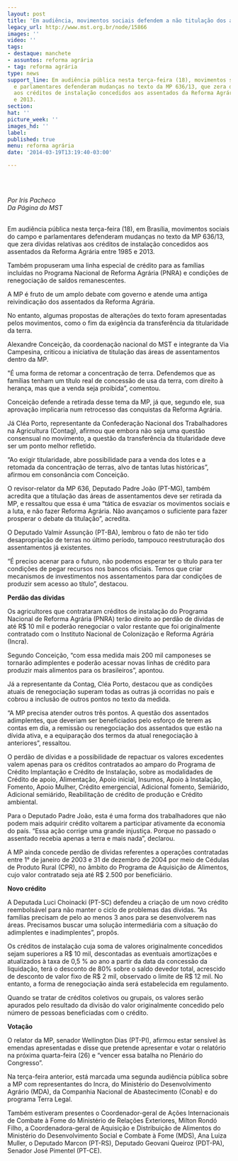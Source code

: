 ```yaml
---
layout: post
title: 'Em audiência, movimentos sociais defendem a não titulação dos assentamentos '
legacy_url: http://www.mst.org.br/node/15866
images: ''
video: ''
tags:
- destaque: manchete
- assuntos: reforma agrária
- tag: reforma agrária
type: news
support_line: Em audiência pública nesta terça-feira (18), movimentos sociais do campo
  e parlamentares defenderam mudanças no texto da MP 636/13, que zera dívidas relativas
  aos créditos de instalação concedidos aos assentados da Reforma Agrária entre 1985
  e 2013.
section: 
hat: ''
picture_week: ''
images_hd: ''
label: 
published: true
menu: reforma agrária
date: '2014-03-19T13:19:40-03:00'

---
```

<p><br>&nbsp;</p><p class="MsoNormal"><em>Por Iris Pacheco<br>Da Página do MST</em></p><p class="MsoNormal"><br>Em audiência pública nesta terça-feira (18), em Brasília, movimentos sociais do campo e parlamentares defenderam mudanças no texto da MP 636/13, que zera dívidas relativas aos créditos de instalação concedidos aos assentados da Reforma Agrária entre 1985 e 2013.</p>    <p class="MsoNormal">Também propuseram uma linha especial de crédito para as famílias incluídas no Programa Nacional de Reforma Agrária (PNRA) e condições de renegociação de saldos remanescentes.</p>  <p class="MsoNormal">A MP é fruto de um amplo debate com governo e atende uma antiga reivindicação dos assentados da Reforma Agrária.</p><p class="MsoNormal">No entanto, algumas propostas de alterações do texto foram apresentadas pelos movimentos, como o fim da exigência da transferência da titularidade da terra.</p>    <p class="MsoNormal">Alexandre Conceição, da coordenação nacional do MST e integrante da Via Campesina, criticou a iniciativa de titulação das áreas de assentamentos dentro da MP.</p>  <p class="MsoNormal">"É uma forma de retomar a concentração de terra. Defendemos que as famílias tenham um título real de concessão de usa da terra, com direito à herança, mas que a venda seja proibida”, comentou.</p>  <p class="MsoNormal">Conceição defende a retirada desse tema da MP, já que, segundo ele, sua aprovação implicaria num retrocesso das conquistas da Reforma Agrária.</p>  <p class="MsoNormal">Já  Cléa Porto, representante da Confederação Nacional dos Trabalhadores na Agricultura (Contag), afirmou que embora não seja uma questão consensual no movimento, a questão da transferência da titularidade deve ser um ponto melhor refletido.</p>  <p class="MsoNormal">“Ao exigir titularidade, abre possibilidade para a venda dos lotes e a retomada da concentração de terras, alvo de tantas lutas históricas”, afirmou em consonância com Conceição.</p>  <p class="MsoNormal">O revisor-relator da MP 636, Deputado&nbsp;Padre João (PT-MG), também acredita que a titulação das áreas de assentamentos deve ser retirada da MP, e ressaltou que essa é uma “tática de esvaziar os movimentos sociais e a luta, e não fazer Reforma Agrária. Não avançamos o suficiente para fazer prosperar o debate da titulação”, acredita.</p>  <p class="MsoNormal">O Deputado Valmir Assunção (PT-BA), lembrou o fato de não ter tido desapropriação de terras no último período, tampouco reestruturação dos assentamentos já existentes.</p>    <p class="MsoNormal">“É preciso acenar para o futuro, não podemos esperar ter o título para ter condições de pegar recursos nos bancos oficiais. Temos que criar mecanismos de investimentos nos assentamentos para dar condições de produzir sem acesso ao título”, destacou.</p>  <p class="MsoNormal"><strong>Perdão das dívidas</strong></p>  <p class="MsoNormal">Os agricultores que contrataram créditos de instalação do Programa Nacional de Reforma Agrária (PNRA) terão direito ao perdão de dívidas de até R$ 10 mil e poderão renegociar o valor restante que foi originalmente contratado com o Instituto Nacional de Colonização e Reforma Agrária (Incra).</p>    <p class="MsoNormal">Segundo Conceição, “com essa medida mais 200 mil camponeses se tornarão adimplentes e poderão acessar novas linhas de crédito para produzir mais alimentos para os brasileiros”, apontou.</p>    <p class="MsoNormal">Já a representante da Contag, Cléa Porto, destacou que as condições atuais de renegociação superam todas as outras já ocorridas no país e cobrou a inclusão de outros pontos no texto da medida.</p>    <p class="MsoNormal">“A MP precisa atender outros três pontos. A questão dos assentados adimplentes, que deveriam ser beneficiados pelo esforço de terem as contas em dia, a remissão ou renegociação dos assentados que estão na dívida ativa, e a equiparação dos termos da atual renegociação à anteriores”, ressaltou.</p>  <p class="MsoNormal">O perdão de dívidas e a possibilidade de repactuar os valores excedentes valem apenas para os créditos contratados ao amparo do Programa de Crédito Implantação e Crédito de Instalação, sobre as modalidades de Crédito de apoio, Alimentação, Apoio inicial, Insumos, Apoio à Instalação, Fomento, Apoio Mulher, Crédito emergencial, Adicional fomento, Semiárido, Adicional semiárido, Reabilitação de crédito de produção e Crédito ambiental.</p>    <p class="MsoNormal">Para o Deputado Padre João, esta é uma forma dos trabalhadores que não podem mais adquirir crédito voltarem a participar ativamente da economia do país. “Essa ação corrige uma grande injustiça. Porque no passado o assentado recebia apenas a terra e mais nada”, declarou.</p>    <p class="MsoNormal">A MP ainda concede perdão de dívidas referentes a operações contratadas entre 1° de janeiro de 2003 e 31 de dezembro de 2004 por meio de Cédulas de Produto Rural (CPR), no âmbito do Programa de Aquisição de Alimentos, cujo valor contratado seja até R$ 2.500 por beneficiário.</p>      <p class="MsoNormal"><strong>Novo crédito</strong></p><p class="MsoNormal">A Deputada Luci Choinacki (PT-SC) defendeu a criação de um novo crédito reembolsável para não manter o ciclo de problemas das dívidas. “As famílias precisam de pelo ao menos 3 anos para se desenvolverem nas áreas. Precisamos buscar uma solução intermediária com a situação do adimplentes e inadimplentes”, propôs.</p>  <p class="MsoNormal">Os créditos de instalação cuja soma de valores originalmente concedidos sejam superiores a R$ 10 mil, descontadas as eventuais amortizações e atualizados à taxa de 0,5 % ao ano a partir da data da concessão da liquidação, terá o desconto de 80% sobre o saldo devedor total, acrescido de desconto de valor fixo de R$ 2 mil, observado o limite de R$ 12 mil. No entanto, a forma de renegociação ainda será estabelecida em regulamento.</p>    <p class="MsoNormal">Quando se tratar de créditos coletivos ou grupais, os valores serão apurados pelo resultado da divisão do valor originalmente concedido pelo número de pessoas beneficiadas com o crédito.</p>    <p class="MsoNormal"><strong>Votação</strong></p><p class="MsoNormal">O relator da MP, senador Wellington Dias (PT-PI), afirmou estar sensível às emendas apresentadas e disse que pretende apresentar e votar o relatório na próxima quarta-feira (26) e “vencer essa batalha no Plenário do Congresso”.</p>      <p class="MsoNormal">Na terça-feira anterior, está marcada uma segunda audiência pública sobre a MP com representantes do Incra, do Ministério do Desenvolvimento Agrário (MDA), da Companhia Nacional de Abastecimento (Conab) e do programa Terra Legal.</p>  <p class="MsoNormal">Também estiveram presentes o Coordenador-geral de Ações Internacionais de Combate à Fome do Ministério de Relações Exteriores, Milton Rondó Filho, a Coordenadora-geral de Aquisição e Distribuição de Alimentos do Ministério do Desenvolvimento Social e Combate à Fome (MDS), Ana Luiza Muller, o Deputado Marcon (PT-RS), Deputado Geovani Queiroz (PDT-PA), Senador José Pimentel (PT-CE).</p>  <p class="MsoNormal">&nbsp;</p>  <p>&nbsp;</p>
